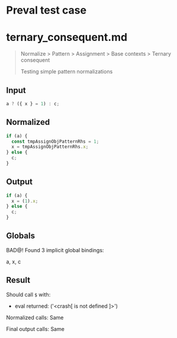 # Preval test case

# ternary_consequent.md

> Normalize > Pattern > Assignment > Base contexts > Ternary consequent
>
> Testing simple pattern normalizations

## Input

`````js filename=intro
a ? ({ x } = 1) : c;
`````

## Normalized

`````js filename=intro
if (a) {
  const tmpAssignObjPatternRhs = 1;
  x = tmpAssignObjPatternRhs.x;
} else {
  c;
}
`````

## Output

`````js filename=intro
if (a) {
  x = (1).x;
} else {
  c;
}
`````

## Globals

BAD@! Found 3 implicit global bindings:

a, x, c

## Result

Should call `$` with:
 - eval returned: ('<crash[ <ref> is not defined ]>')

Normalized calls: Same

Final output calls: Same
